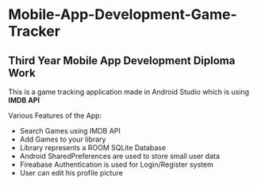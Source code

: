 # Mobile-App-Development-Game-Tracker
## Third Year Mobile App Development Diploma Work
This is a game tracking application made in Android Studio which is using **IMDB API**

Various Features of the App:
 
 - Search Games using IMDB API
 - Add Games to your library
 - Library represents a ROOM SQLite Database
 - Android SharedPreferences are used to store small user data
 - Fireabase Authentication is used for Login/Register system
 - User can edit his profile picture



